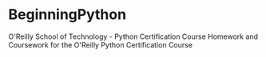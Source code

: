 BeginningPython
===============

O'Reilly School of Technology - Python Certification Course
Homework and Coursework for the O'Reilly Python Certification Course